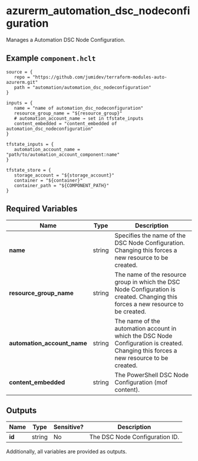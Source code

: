 # azurerm_automation_dsc_nodeconfiguration

Manages a Automation DSC Node Configuration.

## Example `component.hclt`

```hcl
source = {
   repo = "https://github.com/jumidev/terraform-modules-auto-azurerm.git" 
   path = "automation/automation_dsc_nodeconfiguration" 
}

inputs = {
   name = "name of automation_dsc_nodeconfiguration" 
   resource_group_name = "${resource_group}" 
   # automation_account_name → set in tfstate_inputs
   content_embedded = "content_embedded of automation_dsc_nodeconfiguration" 
}

tfstate_inputs = {
   automation_account_name = "path/to/automation_account_component:name" 
}

tfstate_store = {
   storage_account = "${storage_account}" 
   container = "${container}" 
   container_path = "${COMPONENT_PATH}" 
}

```

## Required Variables

| Name | Type |  Description |
| ---- | --------- |  ----------- |
| **name** | string |  Specifies the name of the DSC Node Configuration. Changing this forces a new resource to be created. | 
| **resource_group_name** | string |  The name of the resource group in which the DSC Node Configuration is created. Changing this forces a new resource to be created. | 
| **automation_account_name** | string |  The name of the automation account in which the DSC Node Configuration is created. Changing this forces a new resource to be created. | 
| **content_embedded** | string |  The PowerShell DSC Node Configuration (mof content). | 



## Outputs

| Name | Type | Sensitive? | Description |
| ---- | ---- | --------- | --------- |
| **id** | string | No  | The DSC Node Configuration ID. | 

Additionally, all variables are provided as outputs.
